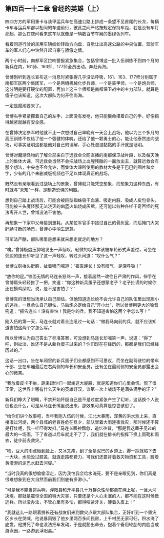 ## 第四百一十二章 曾经的英雄（上）
四四方方的军用重卡与装甲运兵车在高速公路上排成一条望不见首尾的长龙，每辆卡车与运兵车都以相同的车速前行，彼此之间严格按规定保持车距，若是没有车灯亮起，那么在夜间看来这车队就像是一辆数百节车厢的墨绿色列车。

看着同道行驶的民用车辆纷纷转动方向盘，自觉让出高速公路的中央位置，驾驶军车的军人们心中油然升起自豪与骄傲之情。

两个小时前，南都军区拉响警报紧急集合，包括曾博这一批入伍训练不到四个月的新兵在内，161师、163师、177师全员出动，奔赴尚海。

曾博刚听到连长宣布这一消息时紧张得几乎没法呼吸，161、163、177师分别属于南都军区两个集团军，一个是两栖机械化步兵师，一个是装甲师，一个是炮兵师，这分明是要打硬仗的配置，再加上这三个师都是南都保卫战中的主力部队，就算是傻子也该知道，这次大部队为何开往尚海。

一定是魔潮要来了。

曾博右手紧紧攥着自己的左手，上面没有发枪，他只能狠命攥着自己的手，好像抓得越紧就越有安全感。

在曾博决定参军时他就不止一次想过自己早晚有一天会上战场，他以为三个多月的高压训练不仅给了他一个强健的体魄，还给了他一颗勇士的心，能让他泰然走向战场，可事实证明这都是他对自己的误解，手心处湿湿黏黏的手汗就是证明。

曾博对魔潮怪物的了解全部来自于远救会全网直播的南都保卫战片段，以及每天晚上的集体大课，可远救会当然不会把战场上血腥残酷的一面放出去，就算远救会有那个想法，中央也不会允许，而集体大课所使用的教材大多是干巴巴的图片和文字，少有的几个未删减版视频也不足以体现真正的战场。

既然没有亲眼看到过战场上的景象，曾博就只能凭空想象，而想象力这种东西，有时就与“未知”一样，是制造恐惧的利器。

想到自己踏上战场后，可能会被巨型蜘蛛吸干血液、吸走内脏、吸成人皮包骨头，可能被三头魔怪那无法浇灭的幽蓝火焰烧成灰烬，还可能以各种各样千奇百怪的死法离开人世，曾博没法不害怕。

再想象一下家中父母接到噩耗，从某位军官手中接过自己的骨灰瓮，而后掩门大哭肝肠寸断的场景，曾博心中萌生退意。

可军法严酷，部队哪里是想来就来想走就走的地方？

“唉。”曾博极度压抑地发出一声低叹，轻微的叹声本该被车轮形式声盖过，可坐在旁边的连长却听见了这一声轻叹，转过头问道：“叹什么气？”

曾博立刻抬头挺胸，扯着嗓门喊道：“报告连长！没有叹气，是深呼吸！”

“放你的屁。”铁面无情的马连长怒骂一声，接着居然一改往日严肃的作风，伸手在曾博肩头轻轻推了一把，笑道：“你这种新兵蛋子还想蒙老子？老子扯谎的时候你还在摸鸡屎呢，说，是不是害怕了？”

曾博真的很想当场承认自己胆怯，但他知道连长绝不会允许自己的队伍里出现胆小的逃兵，一旦承认自己胆怯，马后炮必定给自己“开小灶”，所以曾博用更大的嗓音吼道：“报告连长！没有害怕！我是你的兵，我不知道害怕这两个字怎么写！”

刚入伍的第一天，马连长就对着全连吼过一句话：“做我马向前的兵，就不应该知道害怕这两个字怎么写。”

所以曾博认为自己答出了标准答案，可没想到马连长却嗤笑一声，说道：“得了吧，别扯淡，谁还不是从新兵蛋子过来的？你们现在在经历的，那都是我们已经经历过的。”

这话一出口，坐在车厢里的新兵蛋子们全都感到不可思议，而坐在副驾驶位的带车干部、坐在车厢最后左右两侧的车长和安全员，还有坐在最前侧的安全员都露出会心的微笑。

“我放着皮卡不坐，跑来跟你们一起坐这大屁股，就是知道你们心里会慌。慌了很正常，这世界上哪有什么天生的英雄好汉，谁第一次上战场不是满头满手的汗？”

新兵们睁大了眼睛，不禁开始怀疑自己是不是过度紧张产生了幻听，这话换个人说倒也没什么，可是从马连长嘴里说出来，那效果可真算是惊世骇俗了。

“给你们讲个故事吧，当年我刚入伍的时候，江北大暴雨，浑黄的洪水涨上来，直接漫过河堤，两个县城的老百姓危在旦夕，部队冒着大雨连夜救灾，那时候还不算是打仗呢，我一样吓得发抖。”马连长眼神飘忽，追忆往昔，“那是我这辈子见过的最大的一场雨，下了省道以后车就走不了了，我们就在排长的指挥下换上雨靴和雨衣，徒步前去救灾。”

“啧，豆大的雨点砸到脸上，又冰又疼，到了全是泥巴的乡道上，脚一踩就陷下去一大块，水能没过膝盖，就连走路都费力，可我们还要背着救灾物资和工具，蹚着黄澄澄的泥巴水赶去河堤。”

“当时我真的很想偷偷溜走，因为我怕我会给水淹死，要不是亲眼见到，你们真是很难想象到在大自然面前我们到底有多渺小。”

“可是我不能当逃兵啊，浮阳县和开平县几十万群众性命都悬在绳上呢，一旦大河决堤，那就是震惊全国的特大灾害，只要还是个人心未泯的人，都不能在这时候做逃兵。所以没办法，不管心里有多怕，都得咬紧牙关，硬着头皮上！”

“我就这么一路跟着排长还有战友们来到救灾点跟大部队集合，正好听到一个重灾区乡长在哭喊，他说暴雨毁了他乡里两百多间民房，上千村民无家可归，积水淹了底盘，他拼死了命也没法把车发动，于是就豁出命去，抱着个备用轮胎的内胎当成游泳圈，一路游到浮阳县。”

